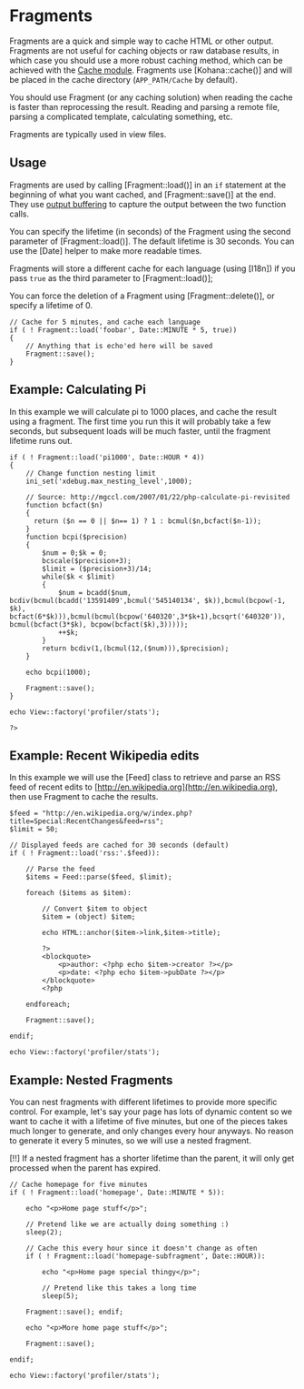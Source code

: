 # Fragments

Fragments are a quick and simple way to cache HTML or other output.  Fragments are not useful for caching objects or raw database results, in which case you should use a more robust caching method, which can be achieved with the [Cache module](../cache). Fragments use [Kohana::cache()] and will be placed in the cache directory (`APP_PATH/Cache` by default).

You should use Fragment (or any caching solution) when reading the cache is faster than reprocessing the result.  Reading and parsing a remote file, parsing a complicated template, calculating something, etc.

Fragments are typically used in view files.

## Usage

Fragments are used by calling [Fragment::load()] in an `if` statement at the beginning of what you want cached, and [Fragment::save()] at the end.  They use [output buffering](http://www.php.net/manual/en/function.ob-start.php) to capture the output between the two function calls.

You can specify the lifetime (in seconds) of the Fragment using the second parameter of [Fragment::load()].  The default lifetime is 30 seconds.  You can use the [Date] helper to make more readable times.

Fragments will store a different cache for each language (using [I18n]) if you pass `true` as the third parameter to [Fragment::load()];

You can force the deletion of a Fragment using [Fragment::delete()], or specify a lifetime of 0.

~~~
// Cache for 5 minutes, and cache each language
if ( ! Fragment::load('foobar', Date::MINUTE * 5, true))
{
    // Anything that is echo'ed here will be saved
    Fragment::save();
}
~~~

## Example: Calculating Pi

In this example we will calculate pi to 1000 places, and cache the result using a fragment.  The first time you run this it will probably take a few seconds, but subsequent loads will be much faster, until the fragment lifetime runs out.

~~~
if ( ! Fragment::load('pi1000', Date::HOUR * 4))
{   
    // Change function nesting limit
    ini_set('xdebug.max_nesting_level',1000);
    
    // Source: http://mgccl.com/2007/01/22/php-calculate-pi-revisited
    function bcfact($n)
    {
      return ($n == 0 || $n== 1) ? 1 : bcmul($n,bcfact($n-1));
    }
    function bcpi($precision)
    {
        $num = 0;$k = 0;
        bcscale($precision+3);
        $limit = ($precision+3)/14;
        while($k < $limit)
        {
            $num = bcadd($num, bcdiv(bcmul(bcadd('13591409',bcmul('545140134', $k)),bcmul(bcpow(-1, $k), bcfact(6*$k))),bcmul(bcmul(bcpow('640320',3*$k+1),bcsqrt('640320')), bcmul(bcfact(3*$k), bcpow(bcfact($k),3)))));
            ++$k;
        }
        return bcdiv(1,(bcmul(12,($num))),$precision);
    }
    
    echo bcpi(1000);
    
	Fragment::save();
}

echo View::factory('profiler/stats');

?>
~~~

## Example: Recent Wikipedia edits

In this example we will use the [Feed] class to retrieve and parse an RSS feed of recent edits to [http://en.wikipedia.org](http://en.wikipedia.org), then use Fragment to cache the results.

~~~
$feed = "http://en.wikipedia.org/w/index.php?title=Special:RecentChanges&feed=rss";
$limit = 50;

// Displayed feeds are cached for 30 seconds (default)
if ( ! Fragment::load('rss:'.$feed)):

	// Parse the feed
	$items = Feed::parse($feed, $limit);
	
	foreach ($items as $item):
	
		// Convert $item to object
		$item = (object) $item;
		
		echo HTML::anchor($item->link,$item->title);
		
		?>
		<blockquote>
			<p>author: <?php echo $item->creator ?></p>
			<p>date: <?php echo $item->pubDate ?></p>
		</blockquote>
		<?php
		
	endforeach;

	Fragment::save();

endif;

echo View::factory('profiler/stats');
~~~

## Example: Nested Fragments

You can nest fragments with different lifetimes to provide more specific control.  For example, let's say your page has lots of dynamic content so we want to cache it with a lifetime of five minutes, but one of the pieces takes much longer to generate, and only changes every hour anyways. No reason to generate it every 5 minutes, so we will use a nested fragment.

[!!] If a nested fragment has a shorter lifetime than the parent, it will only get processed when the parent has expired.

~~~
// Cache homepage for five minutes
if ( ! Fragment::load('homepage', Date::MINUTE * 5)):

	echo "<p>Home page stuff</p>";
	
	// Pretend like we are actually doing something :)
	sleep(2);
	
	// Cache this every hour since it doesn't change as often
	if ( ! Fragment::load('homepage-subfragment', Date::HOUR)):
	
		echo "<p>Home page special thingy</p>";
		
		// Pretend like this takes a long time
		sleep(5);
		
	Fragment::save(); endif;
	
	echo "<p>More home page stuff</p>";
	
	Fragment::save();

endif;

echo View::factory('profiler/stats');
~~~